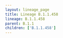 ```yaml
---
layout: lineage_page
title: Lineage B.1.1.458
lineage: B.1.1.458
parent: B.1.1
children: ['B.1.1.458']
---
```

